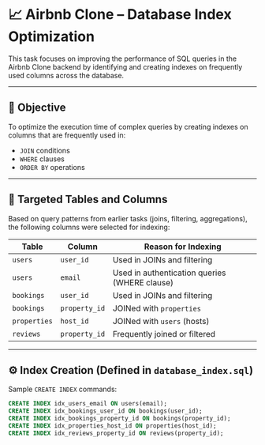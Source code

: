 # 📈 Airbnb Clone – Database Index Optimization

This task focuses on improving the performance of SQL queries in the Airbnb Clone backend by identifying and creating indexes on frequently used columns across the database.

---

## 🎯 Objective

To optimize the execution time of complex queries by creating indexes on columns that are frequently used in:
- `JOIN` conditions
- `WHERE` clauses
- `ORDER BY` operations

---

## 🧱 Targeted Tables and Columns

Based on query patterns from earlier tasks (joins, filtering, aggregations), the following columns were selected for indexing:

| Table     | Column          | Reason for Indexing                            |
|-----------|------------------|-----------------------------------------------|
| `users`   | `user_id`        | Used in JOINs and filtering                    |
| `users`   | `email`          | Used in authentication queries (WHERE clause) |
| `bookings`| `user_id`        | Used in JOINs and filtering                    |
| `bookings`| `property_id`    | JOINed with `properties`                      |
| `properties` | `host_id`     | JOINed with `users` (hosts)                   |
| `reviews` | `property_id`    | Frequently joined or filtered                 |

---

## ⚙️ Index Creation (Defined in `database_index.sql`)

Sample `CREATE INDEX` commands:

```sql
CREATE INDEX idx_users_email ON users(email);
CREATE INDEX idx_bookings_user_id ON bookings(user_id);
CREATE INDEX idx_bookings_property_id ON bookings(property_id);
CREATE INDEX idx_properties_host_id ON properties(host_id);
CREATE INDEX idx_reviews_property_id ON reviews(property_id);
